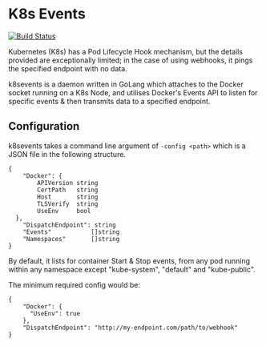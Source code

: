 # K8s Events

[![Build Status](https://travis-ci.org/justcompile/k8sevents.svg?branch=master)](https://travis-ci.org/justcompile/k8sevents)

Kubernetes (K8s) has a Pod Lifecycle Hook mechanism, but the details provided are exceptionally limited; in the case of using webhooks, it pings the specified endpoint with no data.

k8sevents is a daemon written in GoLang which attaches to the Docker socket running on a K8s Node, and utilises Docker's Events API to listen for specific events & then transmits data to a specified endpoint.

## Configuration
k8sevents takes a command line argument of `-config <path>` which is a JSON file in the following structure.

```
{
	"Docker": {
	    APIVersion string
	    CertPath   string
	    Host       string
	    TLSVerify  string
	    UseEnv     bool
  },
	"DispatchEndpoint": string
	"Events"           []string
	"Namespaces"       []string
}
```

By default, it lists for container Start & Stop events, from any pod running within any namespace except "kube-system", "default" and "kube-public".

The minimum required config would be:
```
{
    "Docker": {
      "UseEnv": true
    },
    "DispatchEndpoint": "http://my-endpoint.com/path/to/webhook"
}
```


